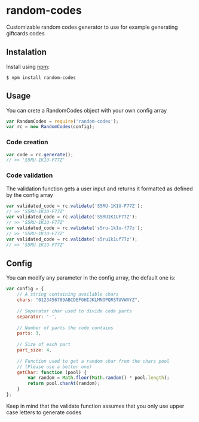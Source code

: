 random-codes
============

Customizable random codes generator to use for example generating giftcards codes

## Instalation
Install using [npm](http://github.com/isaacs/npm):

    $ npm install random-codes
    
## Usage
You can crete a RandomCodes object with your own config array

```javascript
var RandomCodes = require('random-codes');
var rc = new RandomCodes(config);
```

### Code creation

```javascript
var code = rc.generate();
// >> 'S5RU-1K1U-F77Z'
```

### Code validation
The validation function gets a user input and returns it formatted as defined by the config array

```javascript
var validated_code = rc.validate('S5RU-1K1U-F77Z');
// >> 'S5RU-1K1U-F77Z'
var validated_code = rc.validate('S5RU1K1UF77Z');
// >> 'S5RU-1K1U-F77Z'
var validated_code = rc.validate('s5ru-1k1u-f77z');
// >> 'S5RU-1K1U-F77Z'
var validated_code = rc.validate('s5ru1k1uf77z');
// >> 'S5RU-1K1U-F77Z'
```

## Config
You can modify any parameter in the config array, the default one is:

```javascript
var config = {
    // A string containing available chars
    chars: "0123456789ABCDEFGHIJKLMNOPQRSTUVWXYZ",
    
    // Separator char used to divide code parts
    separator: '-',
    
    // Number of parts the code contains
    parts: 3,
    
    // Size of each part
    part_size: 4,
    
    // Function used to get a random char from the chars pool 
    // (Please use a better one) 
    getChar: function (pool) {
        var random = Math.floor(Math.random() * pool.length);
        return pool.charAt(random);
    }
};
```

Keep in mind that the validate function assumes that you only use upper case letters to generate codes
